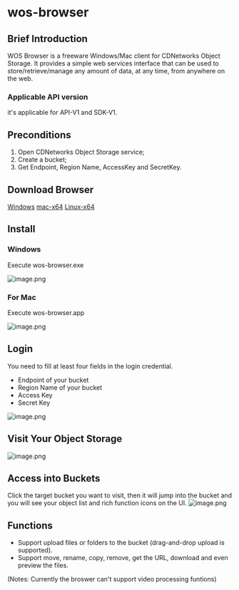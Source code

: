 # wos-browser
## Brief Introduction

WOS Browser is a freeware Windows/Mac client for CDNetworks Object Storage. It provides a simple web services interface that can be used to store/retrieve/manage any amount of data, at any time, from anywhere on the web.

### Applicable API version
it's applicable for API-V1 and SDK-V1.

## Preconditions
1. Open CDNetworks Object Storage service;
2. Create a bucket;
3. Get Endpoint, Region Name, AccessKey and SecretKey.

## Download Browser
[Windows](http://wcsd.chinanetcenter.com/tool/wos-browser-1.1.1-win32-x64.zip)
[mac-x64](http://wcsd.chinanetcenter.com/tool/wos-browser-mac-x64.zip)
[Linux-x64](http://wcsd.chinanetcenter.com/tool/wos-browser-1.1.1-linux-x64.zip)

## Install
### Windows
Execute wos-browser.exe

![image.png](https://www.wangsu.com/wos/draft/help_doc/en_us/2514/2971/1594977165585_image.png)

### For Mac
Execute wos-browser.app

![image.png](https://www.wangsu.com/wos/draft/help_doc/en_us/2514/2971/1594975498012_image.png)


## Login 
You need to fill at least four fields in the login credential.
- Endpoint of your bucket
- Region Name of your bucket
- Access Key 
- Secret Key

![image.png](https://www.wangsu.com/wos/draft/help_doc/en_us/2514/2971/1594975965339_image.png)

## Visit Your Object Storage
![image.png](https://www.wangsu.com/wos/draft/help_doc/en_us/2514/2971/1594976165241_image.png)


## Access into Buckets
Click the target bucket you want to visit, then it will jump into the bucket and you will see your object list and rich function icons on the UI.
![image.png](https://www.wangsu.com/wos/draft/help_doc/en_us/2514/2971/1594976736495_image.png)

## Functions
- Support upload files or folders to the bucket (drag-and-drop upload is supported).
- Support move, rename, copy, remove, get the URL, download and even preview the files.

(Notes: Currently the broswer can't support video processing funtions)
